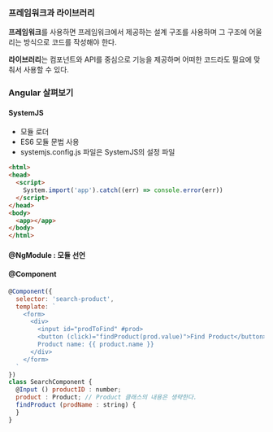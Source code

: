 ### 프레임워크과 라이브러리
**프레임워크**를 사용하면 프레임워크에서 제공하는 설계 구조를 사용하며 그 구조에 어울리는 방식으로 코드를 작성해야 한다.

**라이브러리**는 컴포넌트와 API를 중심으로 기능을 제공하며 어떠한 코드라도 필요에 맞춰서 사용할 수 있다.

### Angular 살펴보기
#### SystemJS
- 모듈 로더
- ES6 모듈 문법 사용
- systemjs.config.js 파일은 SystemJS의 설정 파일
```html
<html>
<head>
  <script>
    System.import('app').catch((err) => console.error(err))
  </script>
</head>
<body>
  <app></app>
</body>
</html>
```

#### @NgModule : 모듈 선언
#### @Component
```js
@Component({
  selector: 'search-product',
  template: `
    <form>
      <div>
        <input id="prodToFind" #prod>
        <button (click)="findProduct(prod.value)">Find Product</button>
        Product name: {{ product.name }}
      </div>
    </form>
  `
})
class SearchComponent {
  @Input () productID : number;
  product : Product; // Product 클래스의 내용은 생략한다.
  findProduct (prodName : string) {
  }
}
```